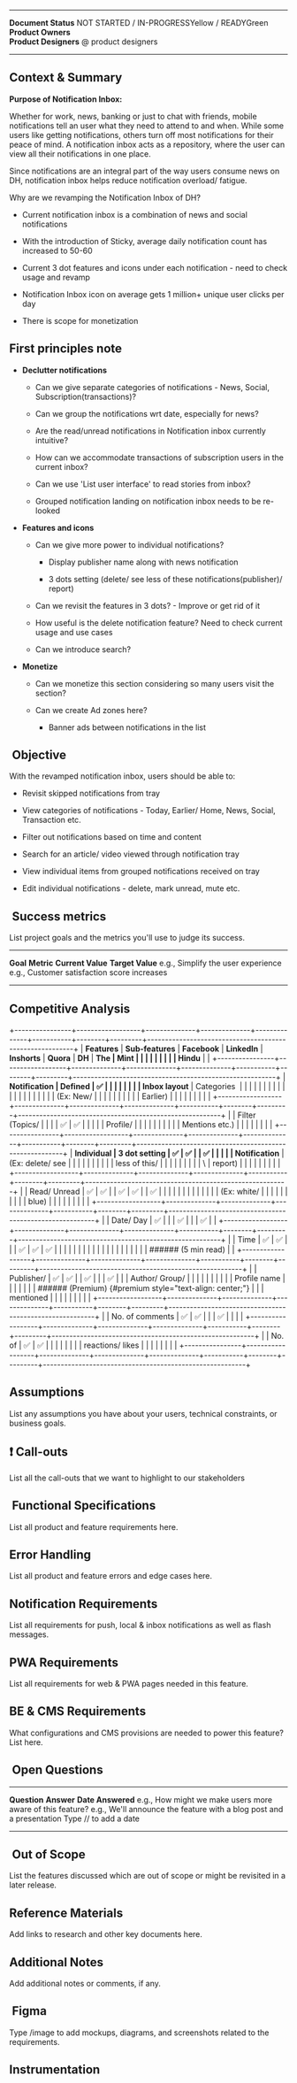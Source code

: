   ----------------------- ----------------------------------------------
  **Document Status**     NOT STARTED / IN-PROGRESSYellow / READYGreen
  **Product Owners**      
  **Product Designers**   @ product designers
  ----------------------- ----------------------------------------------

## Context & Summary

**Purpose of Notification Inbox:**

Whether for work, news, banking or just to chat with friends, mobile
notifications tell an user what they need to attend to and when. While
some users like getting notifications, others turn off most
notifications for their peace of mind. A notification inbox acts as a
repository, where the user can view all their notifications in one
place. 

Since notifications are an integral part of the way users consume news
on DH, notification inbox helps reduce notification overload/ fatigue.

Why are we revamping the Notification Inbox of DH?

- Current notification inbox is a combination of news and social
  notifications

- With the introduction of Sticky, average daily notification count has
  increased to 50-60

- Current 3 dot features and icons under each notification - need to
  check usage and revamp

- Notification Inbox icon on average gets 1 million+ unique user clicks
  per day

- There is scope for monetization

## First principles note 

- **Declutter notifications**

  - Can we give separate categories of notifications - News, Social,
    Subscription(transactions)?

  - Can we group the notifications wrt date, especially for news?

  - Are the read/unread notifications in Notification inbox currently
    intuitive?

  - How can we accommodate transactions of subscription users in the
    current inbox?

  - Can we use 'List user interface' to read stories from inbox?

  - Grouped notification landing on notification inbox needs to be
    re-looked

<!-- -->

- **Features and icons**

  - Can we give more power to individual notifications?

    - Display publisher name along with news notification

    - 3 dots setting (delete/ see less of these
      notifications(publisher)/ report)

  - Can we revisit the features in 3 dots? - Improve or get rid of it

  - How useful is the delete notification feature? Need to check current
    usage and use cases

  - Can we introduce search?

<!-- -->

- **Monetize**

  - Can we monetize this section considering so many users visit the
    section?

  - Can we create Ad zones here?

    - Banner ads between notifications in the list

##  Objective

With the revamped notification inbox, users should be able to:

- Revisit skipped notifications from tray

- View categories of notifications - Today, Earlier/ Home, News, Social,
  Transaction etc.

- Filter out notifications based on time and content

- Search for an article/ video viewed through notification tray

- View individual items from grouped notifications received on tray

- Edit individual notifications - delete, mark unread, mute etc.

##  Success metrics

List project goals and the metrics you\'ll use to judge its success.

  ------------------------------------ --------------------------------------------- ------------------- ------------------
  **Goal**                             **Metric**                                    **Current Value**   **Target Value**
  e.g., Simplify the user experience   e.g., Customer satisfaction score increases                       
                                                                                                         
  ------------------------------------ --------------------------------------------- ------------------- ------------------

## Competitive Analysis

+----------------+------------------+--------------+--------------+--------------+-----------+--------+---------+---------------------------------------------------------+
| **Features**   | **Sub-features** | **Facebook** | **LinkedIn** | **Inshorts** | **Quora** | **DH** | **The   | **Mint**                                                |
|                |                  |              |              |              |           |        | Hindu** |                                                         |
+----------------+------------------+--------------+--------------+--------------+-----------+--------+---------+---------------------------------------------------------+
| **Notification | Defined          | ✅           |              |              |           |        |         |                                                         |
| Inbox layout** | Categories       |              |              |              |           |        |         |                                                         |
|                |                  |              |              |              |           |        |         |                                                         |
|                | (Ex: New/        |              |              |              |           |        |         |                                                         |
|                | Earlier)         |              |              |              |           |        |         |                                                         |
|                +------------------+--------------+--------------+--------------+-----------+--------+---------+---------------------------------------------------------+
|                | Filter (Topics/  |              |              |              | ✅        | ✅     |         |                                                         |
|                | Profile/         |              |              |              |           |        |         |                                                         |
|                | Mentions etc.)   |              |              |              |           |        |         |                                                         |
+----------------+------------------+--------------+--------------+--------------+-----------+--------+---------+---------------------------------------------------------+
| **Individual   | 3 dot setting    | ✅           | ✅           |              | ✅        |        |         |                                                         |
| Notification** | (Ex: delete/ see |              |              |              |           |        |         |                                                         |
|                | less of this/    |              |              |              |           |        |         |                                                         |
| \              | report)          |              |              |              |           |        |         |                                                         |
|                +------------------+--------------+--------------+--------------+-----------+--------+---------+---------------------------------------------------------+
|                | Read/ Unread     | ✅           | ✅           |              | ✅        | ✅     |         | ✅                                                      |
|                |                  |              |              |              |           |        |         |                                                         |
|                | (Ex: white/      |              |              |              |           |        |         |                                                         |
|                | blue)            |              |              |              |           |        |         |                                                         |
|                +------------------+--------------+--------------+--------------+-----------+--------+---------+---------------------------------------------------------+
|                | Date/ Day        | ✅           |              |              | ✅        |        |         | ✅                                                      |
|                +------------------+--------------+--------------+--------------+-----------+--------+---------+---------------------------------------------------------+
|                | Time             | ✅           | ✅           |              |           | ✅     | ✅      | ✅                                                      |
|                |                  |              |              |              |           |        |         |                                                         |
|                |                  |              |              |              |           |        |         | ###### (5 min read)                                     |
|                +------------------+--------------+--------------+--------------+-----------+--------+---------+---------------------------------------------------------+
|                | Publisher/       | ✅           | ✅           |              | ✅        |        |         | ✅                                                      |
|                | Author/ Group/   |              |              |              |           |        |         |                                                         |
|                | Profile name     |              |              |              |           |        |         | ###### (Premium) {#premium style="text-align: center;"} |
|                | mentioned        |              |              |              |           |        |         |                                                         |
|                +------------------+--------------+--------------+--------------+-----------+--------+---------+---------------------------------------------------------+
|                | No. of comments  | ✅           | ✅           |              |           | ✅     |         |                                                         |
|                +------------------+--------------+--------------+--------------+-----------+--------+---------+---------------------------------------------------------+
|                | No. of           | ✅           | ✅           |              |           |        |         |                                                         |
|                | reactions/ likes |              |              |              |           |        |         |                                                         |
+----------------+------------------+--------------+--------------+--------------+-----------+--------+---------+---------------------------------------------------------+

## Assumptions

List any assumptions you have about your users, technical constraints,
or business goals.

## ❗ Call-outs

List all the call-outs that we want to highlight to our stakeholders

##  Functional Specifications

List all product and feature requirements here.

## Error Handling

List all product and feature errors and edge cases here.

## Notification Requirements

List all requirements for push, local & inbox notifications as well as
flash messages.

## PWA Requirements

List all requirements for web & PWA pages needed in this feature.

## BE & CMS Requirements

What configurations and CMS provisions are needed to power this feature?
List here.

##  Open Questions

  ----------------------------------------------------------- ----------------------------------------------------------------------- -----------------------
  **Question**                                                **Answer**                                                              **Date Answered**
  e.g., How might we make users more aware of this feature?   e.g., We\'ll announce the feature with a blog post and a presentation   Type // to add a date
  ----------------------------------------------------------- ----------------------------------------------------------------------- -----------------------

##  Out of Scope

List the features discussed which are out of scope or might be revisited
in a later release.

## Reference Materials

Add links to research and other key documents here.

## Additional Notes

Add additional notes or comments, if any.

##  Figma

Type /image to add mockups, diagrams, and screenshots related to the
requirements.

## Instrumentation
